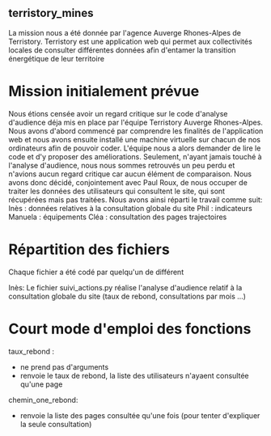 ## terristory_mines
La mission nous a été donnée par l'agence Auverge Rhones-Alpes de Terristory. Terristory est une application web qui permet aux collectivités locales de consulter différentes données afin d'entamer la transition énergétique de leur territoire

# Mission initialement prévue
Nous étions censée avoir un regard critique sur le code d'analyse d'audience déja mis en place par l'équipe Terristory Auverge Rhones-Alpes. 
Nous avons d'abord commencé par comprendre les finalités de l'application web et nous avons ensuite installé une machine virtuelle sur chacun de nos ordinateurs afin de pouvoir coder. L'équipe nous a alors demander de lire le code et d'y proposer des améliorations.
Seulement, n'ayant jamais touché à l'analyse d'audience, nous nous sommes retrouvés un peu perdu et n'avions aucun regard critique car aucun élément de comparaison. 
Nous avons donc décidé, conjointement avec Paul Roux, de nous occuper de traiter les données des utilisateurs qui consultent le site, qui sont récupérées mais pas traitées. 
Nous avons ainsi réparti le travail comme suit:
    Inès : données relatives à la consultation globale du site 
    Phil : indicateurs
    Manuela : équipements
    Cléa : consultation des pages trajectoires

# Répartition des fichiers
Chaque fichier a été codé par quelqu'un de différent

Inès:
Le fichier suivi_actions.py réalise l'analyse d'audience relatif à la consultation globale du site (taux de rebond, consultations par mois ...)

# Court mode d'emploi des fonctions 

taux_rebond : 
- ne prend pas d'arguments
- renvoie le taux de rebond, la liste des utilisateurs n'ayaent consultée qu'une page

chemin_one_rebond:
- renvoie la liste des pages consultée qu'une fois (pour tenter d'expliquer la seule consultation)




